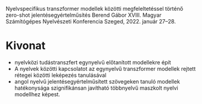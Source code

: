 Nyelvspecifikus transzformer modellek közötti megfeleltetéssel történő
zero-shot jelentésegyértelműsítés
Berend Gábor
XVIII. Magyar Számítógépes Nyelvészeti Konferencia Szeged, 2022. január 27–28.

# Kivonat 

* nyelvközi tudástranszfert egynyelvű előtanított modellekre épít
* A nyelvek közötti kapcsolatot az
  egynyelvű transzformer modellek rejtett rétegei közötti leképezés tanulásával
* angol nyelvű jelentésegyértelműsített szövegeken tanuló modellek hatékonysága
  szignifikánsan javítható többnyelvű maszkolt nyelvi modellhez képest.
